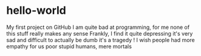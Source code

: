 # hello-world
My first project on GitHub
I am quite bad at programming, for me none of this stuff really makes any sense
Frankly, I find it quite depressing 
it's very sad and difficult to actually be dumb 
it's a tragedy ! 
I wish people had more empathy for us poor stupid humans, mere mortals
